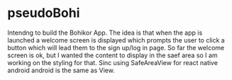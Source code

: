 # pseudoBohi
Intendng to build the Bohikor App. The idea is that when the app is launched a welcome screen is displayed which prompts the user to click a button which will lead them to the sign up/log in page. So far the welcome screen is ok, but I wanted the content to display in the saef area so I am working on the styling for that. Sinc using SafeAreaView for react native android android is the same as View.
